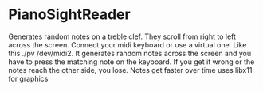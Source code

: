 # PianoSightReader
Generates random notes on a treble clef. They scroll from right to left across the screen. Connect your midi keyboard or use a virtual one. Like this ./pv /dev/midi2. It generates random notes across the screen and you have to press the matching note on the keyboard. If you get it wrong or the notes reach the other side, you lose. Notes get faster over time
uses libx11 for graphics
